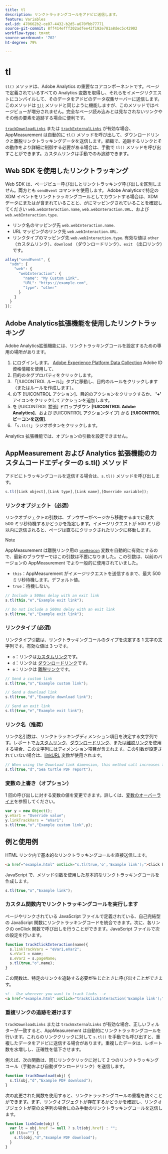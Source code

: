 ```yaml
---
title: tl
description: リンクトラッキングコールをアドビに送信します。
feature: Variables
exl-id: 470662b2-ce07-4432-b2d5-a670fbb77771
source-git-commit: 8ff414efff302adfee42f192e781a8dec5c42902
workflow-type: tm+mt
source-wordcount: '702'
ht-degree: 79%

---
```


# tl

`tl()` メソッドは、Adobe Analytics の重要なコアコンポーネントです。ページで定義されているすべての Analytics 変数を取得し、それらをイメージリクエストにコンパイルして、そのデータをアドビのデータ収集サーバーに送信します。このメソッドは [`t()`](t-method.md) メソッドと同じように機能しますが、このメソッドではページビューが増分されません。完全なページ読み込みとは見なされないリンクやその他の要素を追跡する場合に便利です。

[`trackDownloadLinks`](../config-vars/trackdownloadlinks.md) または [`trackExternalLinks`](../config-vars/trackexternallinks.md) が有効な場合、AppMeasurement は自動的に `tl()` メソッドを呼び出して、ダウンロードリンクと離脱リンクトラッキングデータを送信します。組織で、追跡するリンクとその動作をより詳細に制御する必要がある場合は、手動で `tl()` メソッドを呼び出すことができます。カスタムリンクは手動でのみ追跡できます。

## Web SDK を使用したリンクトラッキング

Web SDK は、ページビュー呼び出しとリンクトラッキング呼び出しを区別しません。両方とも `sendEvent` コマンドを使用します。 Adobe Analyticsで特定の XDM イベントをリンクトラッキングコールとしてカウントする場合は、XDM データにまたはが含まれていることと、がにマッピングされていることを確認してください `web.webInteraction.name`, `web.webInteraction.URL`、および `web.webInteraction.type`.

* リンク名のマッピング先 `web.webInteraction.name`.
* URL マッピングのリンク先 `web.webInteraction.URL`.
* リンクタイプのマッピング先 `web.webInteraction.type`. 有効な値は `other` （カスタムリンク）、`download` （ダウンロードリンク）、`exit` （出口リンク）です。

```js
alloy("sendEvent", {
  "xdm": {
    "web": {
      "webInteraction": {
        "name": "My Custom Link",
        "URL": "https://example.com",
        "type": "other"
      }
    }
  }
});
```

## Adobe Analytics拡張機能を使用したリンクトラッキング

Adobe Analytics拡張機能には、リンクトラッキングコールを設定するための専用の場所があります。

1. にログインします。 [Adobe Experience Platform Data Collection](https://experience.adobe.com/data-collection) Adobe ID 資格情報を使用して、
1. 目的のタグプロパティをクリックします。
1. 「[!UICONTROL ルール]」タブに移動し、目的のルールをクリックします（またはルールを作成します）。
1. の下 [!UICONTROL アクション]、目的のアクションをクリックするか、 **&#39;+&#39;** アイコンをクリックしてアクションを追加します。
1. を [!UICONTROL 拡張] ドロップダウン **[!UICONTROL Adobe Analytics]**、および [!UICONTROL アクションタイプ] から **[!UICONTROL ビーコンを送信]**.
1. 「`s.tl()`」ラジオボタンをクリックします。

Analytics 拡張機能では、オプションの引数を設定できません。

## AppMeasurement および Analytics 拡張機能のカスタムコードエディターの s.tl() メソッド

アドビにトラッキングコールを送信する場合は、`s.tl()` メソッドを呼び出します。

```js
s.tl([Link object],[Link type],[Link name],[Override variable]);
```

### リンクオブジェクト（必須）

リンクオブジェクトの引数は、ブラウザーがページから移動するまでに最大 500 ミリ秒待機するかどうかを指定します。イメージリクエストが 500 ミリ秒以内に送信されると、ページは直ちにクリックされたリンクに移動します。

>[!NOTE]
>
> AppMeasurement は離脱リンク用の [`useBeacon`](../config-vars/usebeacon.md) 変数を自動的に有効にするので、最新のブラウザーではこの引数は不要になりました。この引数は、以前のバージョンの AppMeasurement でより一般的に使用されていました。

* `this`：AppMeasurement がイメージリクエストを送信するまで、最大 500 ミリ秒待機します。デフォルト値。
* `true`：待機しない。

```JavaScript
// Include a 500ms delay with an exit link
s.tl(this,"e","Example exit link");

// Do not include a 500ms delay with an exit link
s.tl(true,"e","Example exit link");
```

### リンクタイプ (必須)

リンクタイプ引数は、リンクトラッキングコールのタイプを決定する 1 文字の文字列です。有効な値は 3 つです。

* `o`：リンクは[カスタムリンク](/help/components/dimensions/custom-link.md)です。
* `d`：リンクは [ダウンロードリンク](/help/components/dimensions/download-link.md)です。
* `e`：リンクは [離脱リンク](/help/components/dimensions/exit-link.md)です。

```js
// Send a custom link
s.tl(true,"o","Example custom link");

// Send a download link
s.tl(true,"d","Example download link");

// Send an exit link
s.tl(true,"e","Example exit link");
```

### リンク名（推奨）

リンク名引数は、リンクトラッキングディメンション項目を決定する文字列です。レポートで[カスタムリンク](/help/components/dimensions/custom-link.md)、[ダウンロードリンク](/help/components/dimensions/download-link.md)、または[離脱リンク](/help/components/dimensions/exit-link.md)を使用する場合、この文字列にはディメンション項目が含まれます。この引数が設定されていない場合は、[linkURL](../config-vars/linkurl.md) 変数が使用されます。

```js
// When using the Download link dimension, this method call increases the occurrences metric for "Sea turtle PDF report" by 1.
s.tl(true,"d","Sea turtle PDF report");
```

### 変数の上書き（オプション）

1 回の呼び出しに対する変数の値を変更できます。詳しくは、[変数のオーバーライド](../../js/overrides.md)を参照してください。

```js
var y = new Object();
y.eVar1 = "Override value";
y.linkTrackVars = "eVar1";
s.tl(true,"o","Example custom link",y);
```

## 例と使用例

HTML リンク内で基本的なリンクトラッキングコールを直接送信します。

```HTML
<a href="example.html" onClick="s.tl(true,'o','Example link');">Click here</a>
```

JavaScript で、メソッド引数を使用した基本的なリンクトラッキングコールを作成します。

```JavaScript
s.tl(true,"o","Example link");
```

### カスタム関数内でリンクトラッキングコールを実行します

ページやリンクされている JavaScript ファイルで定義されている、自己完結型の JavaScript 関数にリンクトラッキングコードを統合できます。次に、各リンクの onClick 関数で呼び出しを行うことができます。JavaScript ファイルで次の設定を行います。

```JavaScript
function trackClickInteraction(name){
  s.linkTrackVars = "eVar1,eVar2";
  s.eVar1 = name;
  s.eVar2 = s.pageName;
  s.tl(true,"o",name);
}
```

この関数は、特定のリンクを追跡する必要が生じたときに呼び出すことができます。

```HTML
<!-- Use wherever you want to track links -->
<a href="example.html" onClick="trackClickInteraction('Example link');">Click here</a>
```

### 重複リンクの追跡を避けます

`trackDownloadLinks` または `trackExternalLinks` が有効な場合、正しいフィルターが一致すると、AppMeasurement は自動的にリンクトラッキングコールを行います。これらのリンククリックに対して `s.tl()` を手動でも呼び出すと、重複したデータをアドビに送信する場合があります。重複したデータは、レポート数を水増しし、正確性を低下させます。

例えば、次の関数は、同じリンククリックに対して 2 つのリンクトラッキングコール（手動および自動ダウンロードリンク）を送信します。

```JavaScript
function trackDownload(obj) {
  s.tl(obj,"d","Example PDF download");
}
```

次の変更された関数を使用すると、リンクトラッキングコールの重複を防ぐことができます。まず、リンクオブジェクトが存在するかどうかを確認し、リンクオブジェクトが空の文字列の場合にのみ手動のリンクトラッキングコールを送信します。

```JavaScript
function linkCode(obj) {
  var lt = obj.href != null ? s.lt(obj.href) : "";
  if (lt=="") {
    s.tl(obj,"d","Example PDF download");
  }
}
```

